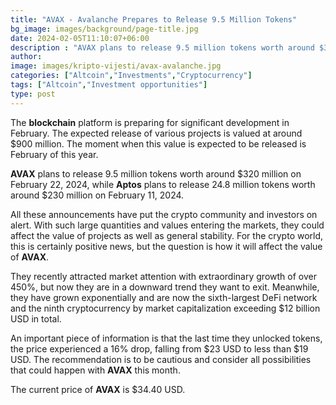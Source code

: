 ```yaml
---
title: "AVAX - Avalanche Prepares to Release 9.5 Million Tokens"
bg_image: images/background/page-title.jpg
date: 2024-02-05T11:10:07+06:00
description : "AVAX plans to release 9.5 million tokens worth around $320 million on February 22, 2024"
author: 
image: images/kripto-vijesti/avax-avalanche.jpg
categories: ["Altcoin","Investments","Cryptocurrency"]
tags: ["Altcoin","Investment opportunities"]
type: post
---
```


The **blockchain** platform is preparing for significant development in February. The expected release of various projects is valued at around $900 million. The moment when this value is expected to be released is February of this year.

**AVAX** plans to release 9.5 million tokens worth around $320 million on February 22, 2024, while **Aptos** plans to release 24.8 million tokens worth around $230 million on February 11, 2024.

All these announcements have put the crypto community and investors on alert. With such large quantities and values entering the markets, they could affect the value of projects as well as general stability. For the crypto world, this is certainly positive news, but the question is how it will affect the value of **AVAX**.

They recently attracted market attention with extraordinary growth of over 450%, but now they are in a downward trend they want to exit. Meanwhile, they have grown exponentially and are now the sixth-largest DeFi network and the ninth cryptocurrency by market capitalization exceeding $12 billion USD in total.

An important piece of information is that the last time they unlocked tokens, the price experienced a 16% drop, falling from $23 USD to less than $19 USD. The recommendation is to be cautious and consider all possibilities that could happen with **AVAX** this month.

The current price of **AVAX** is $34.40 USD.




